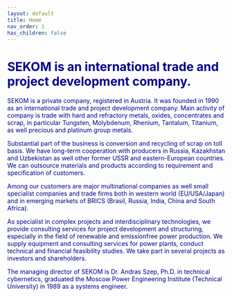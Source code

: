 ```yaml
---
layout: default
title: Home
nav_order: 1
has_children: false
---
```


<style>
    body, main, h1, h2, h3, h4, h5, h6 {
        color: darkblue;
    }
    h1 {
        font-weight: bold;
    }
</style>


# SEKOM is an international trade and project development company.

SEKOM is a private company, registered in Austria. It was founded in 1990 as an international trade and project development company. Main activity of company is trade with hard and refractory metals, oxides, concentrates and scrap, in particular Tungsten, Molybdenum, Rhenium, Tantalum, Titanium, as well precious and platinum group metals.

Substantial part of the business is conversion and recycling of scrap on toll basis. We have long-term cooperation with producers in Russia, Kazakhstan and Uzbekistan as well other former USSR and eastern-European countries. We can outsource materials and products according to requirement and specification of customers.

Among our customers are major multinational companies as well small specialist companies and trade firms both in western world (EU/USA/Japan) and in emerging markets of BRICS (Brasil, Russia, India, China and South Africa).

As specialist in complex projects and interdisciplinary technologies, we provide consulting services for project development and structuring, especially in the field of renewable and emissionfree power production. We supply equipment and consulting services for power plants, conduct technical and financial feasibility studies. We take part in several projects as investors and shareholders.

The managing director of SEKOM is Dr. Andras Szep, Ph.D. in technical cybernetics, graduated the Moscow Power Engineering Institute (Technical University) in 1989 as a systems engineer.
